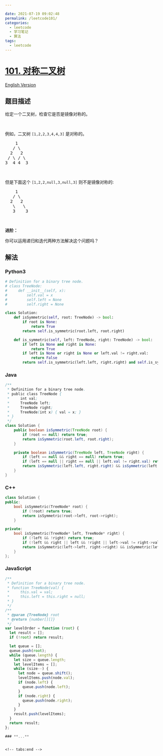 ```yaml
---

date: 2021-07-19 09:02:48
permalink: /leetcode101/
categories:
  - leetcode
  - 学习笔记
  - 算法  
tags:
  - leetcode
---
```

# [101. 对称二叉树](https://leetcode-cn.com/problems/symmetric-tree)

[English Version](https://github.com/doocs/leetcode/blob/main/solution/0100-0199/0101.Symmetric%20Tree/README_EN.md)

## 题目描述

<!-- 这里写题目描述 -->

<p>给定一个二叉树，检查它是否是镜像对称的。</p>

<p>&nbsp;</p>

<p>例如，二叉树&nbsp;<code>[1,2,2,3,4,4,3]</code> 是对称的。</p>

<pre>    1
   / \
  2   2
 / \ / \
3  4 4  3
</pre>

<p>&nbsp;</p>

<p>但是下面这个&nbsp;<code>[1,2,2,null,3,null,3]</code> 则不是镜像对称的:</p>

<pre>    1
   / \
  2   2
   \   \
   3    3
</pre>

<p>&nbsp;</p>

<p><strong>进阶：</strong></p>

<p>你可以运用递归和迭代两种方法解决这个问题吗？</p>


## 解法

<!-- 这里可写通用的实现逻辑 -->

<!-- tabs:start -->

### **Python3**

<!-- 这里可写当前语言的特殊实现逻辑 -->

```python
# Definition for a binary tree node.
# class TreeNode:
#     def __init__(self, x):
#         self.val = x
#         self.left = None
#         self.right = None

class Solution:
    def isSymmetric(self, root: TreeNode) -> bool:
        if root is None:
            return True
        return self.is_symmetric(root.left, root.right)

    def is_symmetric(self, left: TreeNode, right: TreeNode) -> bool:
        if left is None and right is None:
            return True
        if left is None or right is None or left.val != right.val:
            return False
        return self.is_symmetric(left.left, right.right) and self.is_symmetric(left.right, right.left)
```

### **Java**

<!-- 这里可写当前语言的特殊实现逻辑 -->

```java
/**
 * Definition for a binary tree node.
 * public class TreeNode {
 *     int val;
 *     TreeNode left;
 *     TreeNode right;
 *     TreeNode(int x) { val = x; }
 * }
 */
class Solution {
    public boolean isSymmetric(TreeNode root) {
        if (root == null) return true;
        return isSymmetric(root.left, root.right);
    }

    private boolean isSymmetric(TreeNode left, TreeNode right) {
        if (left == null && right == null) return true;
        if (left == null || right == null || left.val != right.val) return false;
        return isSymmetric(left.left, right.right) && isSymmetric(left.right, right.left);
    }
}
```

### **C++**

```cpp
class Solution {
public:
    bool isSymmetric(TreeNode* root) {
        if (!root) return true;
        return isSymmetric(root->left, root->right);
    }

private:
    bool isSymmetric(TreeNode* left, TreeNode* right) {
        if (!left && !right) return true;
        if (!left && right || left && !right || left->val != right->val) return false;
        return isSymmetric(left->left, right->right) && isSymmetric(left->right, right->left);
    }
};
```
### **JavaScript**

```js
/**
 * Definition for a binary tree node.
 * function TreeNode(val) {
 *     this.val = val;
 *     this.left = this.right = null;
 * }
 */
/**
 * @param {TreeNode} root
 * @return {number[][]}
 */
var levelOrder = function (root) {
  let result = [];
  if (!root) return result;

  let queue = [];
  queue.push(root);
  while (queue.length) {
    let size = queue.length;
    let levelItems = [];
    while (size--) {
      let node = queue.shift();
      levelItems.push(node.val);
      if (node.left) {
        queue.push(node.left);
      }
      if (node.right) {
        queue.push(node.right);
      }
    }
    result.push(levelItems);
  }
  return result;
};

### **...**

```

```

<!-- tabs:end -->
